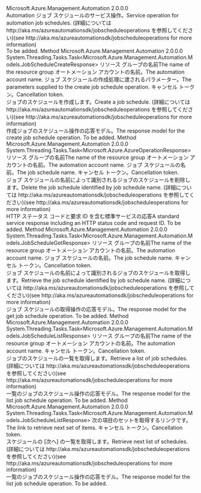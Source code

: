 <Type Name="IJobScheduleOperations" FullName="Microsoft.Azure.Management.Automation.IJobScheduleOperations">
  <TypeSignature Language="C#" Value="public interface IJobScheduleOperations" />
  <TypeSignature Language="ILAsm" Value=".class public interface auto ansi abstract IJobScheduleOperations" />
  <TypeSignature Language="DocId" Value="T:Microsoft.Azure.Management.Automation.IJobScheduleOperations" />
  <TypeSignature Language="VB.NET" Value="Public Interface IJobScheduleOperations" />
  <TypeSignature Language="F#" Value="type IJobScheduleOperations = interface" />
  <AssemblyInfo>
    <AssemblyName>Microsoft.Azure.Management.Automation</AssemblyName>
    <AssemblyVersion>2.0.0.0</AssemblyVersion>
  </AssemblyInfo>
  <Interfaces />
  <Docs>
    <summary>
            <span data-ttu-id="1c48e-101">Automation ジョブ スケジュールのサービス操作。</span><span class="sxs-lookup"><span data-stu-id="1c48e-101">Service operation for automation job schedules.</span></span>  <span data-ttu-id="1c48e-102">(詳細については http://aka.ms/azureautomationsdk/jobscheduleoperations を参照してください)</span><span class="sxs-lookup"><span data-stu-id="1c48e-102">(see http://aka.ms/azureautomationsdk/jobscheduleoperations for more information)</span></span>
            </summary>
    <remarks>To be added.</remarks>
  </Docs>
  <Members>
    <Member MemberName="CreateAsync">
      <MemberSignature Language="C#" Value="public System.Threading.Tasks.Task&lt;Microsoft.Azure.Management.Automation.Models.JobScheduleCreateResponse&gt; CreateAsync (string resourceGroupName, string automationAccount, Microsoft.Azure.Management.Automation.Models.JobScheduleCreateParameters parameters, System.Threading.CancellationToken cancellationToken);" />
      <MemberSignature Language="ILAsm" Value=".method public hidebysig newslot virtual instance class System.Threading.Tasks.Task`1&lt;class Microsoft.Azure.Management.Automation.Models.JobScheduleCreateResponse&gt; CreateAsync(string resourceGroupName, string automationAccount, class Microsoft.Azure.Management.Automation.Models.JobScheduleCreateParameters parameters, valuetype System.Threading.CancellationToken cancellationToken) cil managed" />
      <MemberSignature Language="DocId" Value="M:Microsoft.Azure.Management.Automation.IJobScheduleOperations.CreateAsync(System.String,System.String,Microsoft.Azure.Management.Automation.Models.JobScheduleCreateParameters,System.Threading.CancellationToken)" />
      <MemberSignature Language="F#" Value="abstract member CreateAsync : string * string * Microsoft.Azure.Management.Automation.Models.JobScheduleCreateParameters * System.Threading.CancellationToken -&gt; System.Threading.Tasks.Task&lt;Microsoft.Azure.Management.Automation.Models.JobScheduleCreateResponse&gt;" Usage="iJobScheduleOperations.CreateAsync (resourceGroupName, automationAccount, parameters, cancellationToken)" />
      <MemberType>Method</MemberType>
      <AssemblyInfo>
        <AssemblyName>Microsoft.Azure.Management.Automation</AssemblyName>
        <AssemblyVersion>2.0.0.0</AssemblyVersion>
      </AssemblyInfo>
      <ReturnValue>
        <ReturnType>System.Threading.Tasks.Task&lt;Microsoft.Azure.Management.Automation.Models.JobScheduleCreateResponse&gt;</ReturnType>
      </ReturnValue>
      <Parameters>
        <Parameter Name="resourceGroupName" Type="System.String" />
        <Parameter Name="automationAccount" Type="System.String" />
        <Parameter Name="parameters" Type="Microsoft.Azure.Management.Automation.Models.JobScheduleCreateParameters" />
        <Parameter Name="cancellationToken" Type="System.Threading.CancellationToken" />
      </Parameters>
      <Docs>
        <param name="resourceGroupName">
            <span data-ttu-id="1c48e-103">リソース グループの名前</span><span class="sxs-lookup"><span data-stu-id="1c48e-103">The name of the resource group</span></span>
            </param>
        <param name="automationAccount">
            <span data-ttu-id="1c48e-104">オートメーション アカウントの名前。</span><span class="sxs-lookup"><span data-stu-id="1c48e-104">The automation account name.</span></span>
            </param>
        <param name="parameters">
            <span data-ttu-id="1c48e-105">ジョブ スケジュールの作成処理に渡されるパラメーター。</span><span class="sxs-lookup"><span data-stu-id="1c48e-105">The parameters supplied to the create job schedule operation.</span></span>
            </param>
        <param name="cancellationToken">
            <span data-ttu-id="1c48e-106">キャンセル トークン。</span><span class="sxs-lookup"><span data-stu-id="1c48e-106">Cancellation token.</span></span>
            </param>
        <summary>
            <span data-ttu-id="1c48e-107">ジョブのスケジュールを作成します。</span><span class="sxs-lookup"><span data-stu-id="1c48e-107">Create a job schedule.</span></span>  <span data-ttu-id="1c48e-108">(詳細については http://aka.ms/azureautomationsdk/jobscheduleoperations を参照してください)</span><span class="sxs-lookup"><span data-stu-id="1c48e-108">(see http://aka.ms/azureautomationsdk/jobscheduleoperations for more information)</span></span>
            </summary>
        <returns>
            <span data-ttu-id="1c48e-109">作成ジョブのスケジュール操作の応答モデル。</span><span class="sxs-lookup"><span data-stu-id="1c48e-109">The response model for the create job schedule operation.</span></span>
            </returns>
        <remarks>To be added.</remarks>
      </Docs>
    </Member>
    <Member MemberName="DeleteAsync">
      <MemberSignature Language="C#" Value="public System.Threading.Tasks.Task&lt;Microsoft.Azure.AzureOperationResponse&gt; DeleteAsync (string resourceGroupName, string automationAccount, Guid jobScheduleName, System.Threading.CancellationToken cancellationToken);" />
      <MemberSignature Language="ILAsm" Value=".method public hidebysig newslot virtual instance class System.Threading.Tasks.Task`1&lt;class Microsoft.Azure.AzureOperationResponse&gt; DeleteAsync(string resourceGroupName, string automationAccount, valuetype System.Guid jobScheduleName, valuetype System.Threading.CancellationToken cancellationToken) cil managed" />
      <MemberSignature Language="DocId" Value="M:Microsoft.Azure.Management.Automation.IJobScheduleOperations.DeleteAsync(System.String,System.String,System.Guid,System.Threading.CancellationToken)" />
      <MemberSignature Language="F#" Value="abstract member DeleteAsync : string * string * Guid * System.Threading.CancellationToken -&gt; System.Threading.Tasks.Task&lt;Microsoft.Azure.AzureOperationResponse&gt;" Usage="iJobScheduleOperations.DeleteAsync (resourceGroupName, automationAccount, jobScheduleName, cancellationToken)" />
      <MemberType>Method</MemberType>
      <AssemblyInfo>
        <AssemblyName>Microsoft.Azure.Management.Automation</AssemblyName>
        <AssemblyVersion>2.0.0.0</AssemblyVersion>
      </AssemblyInfo>
      <ReturnValue>
        <ReturnType>System.Threading.Tasks.Task&lt;Microsoft.Azure.AzureOperationResponse&gt;</ReturnType>
      </ReturnValue>
      <Parameters>
        <Parameter Name="resourceGroupName" Type="System.String" />
        <Parameter Name="automationAccount" Type="System.String" />
        <Parameter Name="jobScheduleName" Type="System.Guid" />
        <Parameter Name="cancellationToken" Type="System.Threading.CancellationToken" />
      </Parameters>
      <Docs>
        <param name="resourceGroupName">
            <span data-ttu-id="1c48e-110">リソース グループの名前</span><span class="sxs-lookup"><span data-stu-id="1c48e-110">The name of the resource group</span></span>
            </param>
        <param name="automationAccount">
            <span data-ttu-id="1c48e-111">オートメーション アカウントの名前。</span><span class="sxs-lookup"><span data-stu-id="1c48e-111">The automation account name.</span></span>
            </param>
        <param name="jobScheduleName">
            <span data-ttu-id="1c48e-112">ジョブ スケジュールの名前。</span><span class="sxs-lookup"><span data-stu-id="1c48e-112">The job schedule name.</span></span>
            </param>
        <param name="cancellationToken">
            <span data-ttu-id="1c48e-113">キャンセル トークン。</span><span class="sxs-lookup"><span data-stu-id="1c48e-113">Cancellation token.</span></span>
            </param>
        <summary>
            <span data-ttu-id="1c48e-114">ジョブ スケジュールの名前によって識別されるジョブのスケジュールを削除します。</span><span class="sxs-lookup"><span data-stu-id="1c48e-114">Delete the job schedule identified by job schedule name.</span></span>  <span data-ttu-id="1c48e-115">(詳細については http://aka.ms/azureautomationsdk/jobscheduleoperations を参照してください)</span><span class="sxs-lookup"><span data-stu-id="1c48e-115">(see http://aka.ms/azureautomationsdk/jobscheduleoperations for more information)</span></span>
            </summary>
        <returns>
            <span data-ttu-id="1c48e-116">HTTP ステータス コードと要求 ID を含む標準サービスの応答</span><span class="sxs-lookup"><span data-stu-id="1c48e-116">A standard service response including an HTTP status code and request ID.</span></span>
            </returns>
        <remarks>To be added.</remarks>
      </Docs>
    </Member>
    <Member MemberName="GetAsync">
      <MemberSignature Language="C#" Value="public System.Threading.Tasks.Task&lt;Microsoft.Azure.Management.Automation.Models.JobScheduleGetResponse&gt; GetAsync (string resourceGroupName, string automationAccount, Guid jobScheduleName, System.Threading.CancellationToken cancellationToken);" />
      <MemberSignature Language="ILAsm" Value=".method public hidebysig newslot virtual instance class System.Threading.Tasks.Task`1&lt;class Microsoft.Azure.Management.Automation.Models.JobScheduleGetResponse&gt; GetAsync(string resourceGroupName, string automationAccount, valuetype System.Guid jobScheduleName, valuetype System.Threading.CancellationToken cancellationToken) cil managed" />
      <MemberSignature Language="DocId" Value="M:Microsoft.Azure.Management.Automation.IJobScheduleOperations.GetAsync(System.String,System.String,System.Guid,System.Threading.CancellationToken)" />
      <MemberSignature Language="F#" Value="abstract member GetAsync : string * string * Guid * System.Threading.CancellationToken -&gt; System.Threading.Tasks.Task&lt;Microsoft.Azure.Management.Automation.Models.JobScheduleGetResponse&gt;" Usage="iJobScheduleOperations.GetAsync (resourceGroupName, automationAccount, jobScheduleName, cancellationToken)" />
      <MemberType>Method</MemberType>
      <AssemblyInfo>
        <AssemblyName>Microsoft.Azure.Management.Automation</AssemblyName>
        <AssemblyVersion>2.0.0.0</AssemblyVersion>
      </AssemblyInfo>
      <ReturnValue>
        <ReturnType>System.Threading.Tasks.Task&lt;Microsoft.Azure.Management.Automation.Models.JobScheduleGetResponse&gt;</ReturnType>
      </ReturnValue>
      <Parameters>
        <Parameter Name="resourceGroupName" Type="System.String" />
        <Parameter Name="automationAccount" Type="System.String" />
        <Parameter Name="jobScheduleName" Type="System.Guid" />
        <Parameter Name="cancellationToken" Type="System.Threading.CancellationToken" />
      </Parameters>
      <Docs>
        <param name="resourceGroupName">
            <span data-ttu-id="1c48e-117">リソース グループの名前</span><span class="sxs-lookup"><span data-stu-id="1c48e-117">The name of the resource group</span></span>
            </param>
        <param name="automationAccount">
            <span data-ttu-id="1c48e-118">オートメーション アカウントの名前。</span><span class="sxs-lookup"><span data-stu-id="1c48e-118">The automation account name.</span></span>
            </param>
        <param name="jobScheduleName">
            <span data-ttu-id="1c48e-119">ジョブ スケジュールの名前。</span><span class="sxs-lookup"><span data-stu-id="1c48e-119">The job schedule name.</span></span>
            </param>
        <param name="cancellationToken">
            <span data-ttu-id="1c48e-120">キャンセル トークン。</span><span class="sxs-lookup"><span data-stu-id="1c48e-120">Cancellation token.</span></span>
            </param>
        <summary>
            <span data-ttu-id="1c48e-121">ジョブ スケジュールの名前によって識別されるジョブのスケジュールを取得します。</span><span class="sxs-lookup"><span data-stu-id="1c48e-121">Retrieve the job schedule identified by job schedule name.</span></span>  <span data-ttu-id="1c48e-122">(詳細については http://aka.ms/azureautomationsdk/jobscheduleoperations を参照してください)</span><span class="sxs-lookup"><span data-stu-id="1c48e-122">(see http://aka.ms/azureautomationsdk/jobscheduleoperations for more information)</span></span>
            </summary>
        <returns>
            <span data-ttu-id="1c48e-123">ジョブ スケジュールの取得操作の応答モデル。</span><span class="sxs-lookup"><span data-stu-id="1c48e-123">The response model for the get job schedule operation.</span></span>
            </returns>
        <remarks>To be added.</remarks>
      </Docs>
    </Member>
    <Member MemberName="ListAsync">
      <MemberSignature Language="C#" Value="public System.Threading.Tasks.Task&lt;Microsoft.Azure.Management.Automation.Models.JobScheduleListResponse&gt; ListAsync (string resourceGroupName, string automationAccount, System.Threading.CancellationToken cancellationToken);" />
      <MemberSignature Language="ILAsm" Value=".method public hidebysig newslot virtual instance class System.Threading.Tasks.Task`1&lt;class Microsoft.Azure.Management.Automation.Models.JobScheduleListResponse&gt; ListAsync(string resourceGroupName, string automationAccount, valuetype System.Threading.CancellationToken cancellationToken) cil managed" />
      <MemberSignature Language="DocId" Value="M:Microsoft.Azure.Management.Automation.IJobScheduleOperations.ListAsync(System.String,System.String,System.Threading.CancellationToken)" />
      <MemberSignature Language="F#" Value="abstract member ListAsync : string * string * System.Threading.CancellationToken -&gt; System.Threading.Tasks.Task&lt;Microsoft.Azure.Management.Automation.Models.JobScheduleListResponse&gt;" Usage="iJobScheduleOperations.ListAsync (resourceGroupName, automationAccount, cancellationToken)" />
      <MemberType>Method</MemberType>
      <AssemblyInfo>
        <AssemblyName>Microsoft.Azure.Management.Automation</AssemblyName>
        <AssemblyVersion>2.0.0.0</AssemblyVersion>
      </AssemblyInfo>
      <ReturnValue>
        <ReturnType>System.Threading.Tasks.Task&lt;Microsoft.Azure.Management.Automation.Models.JobScheduleListResponse&gt;</ReturnType>
      </ReturnValue>
      <Parameters>
        <Parameter Name="resourceGroupName" Type="System.String" />
        <Parameter Name="automationAccount" Type="System.String" />
        <Parameter Name="cancellationToken" Type="System.Threading.CancellationToken" />
      </Parameters>
      <Docs>
        <param name="resourceGroupName">
            <span data-ttu-id="1c48e-124">リソース グループの名前</span><span class="sxs-lookup"><span data-stu-id="1c48e-124">The name of the resource group</span></span>
            </param>
        <param name="automationAccount">
            <span data-ttu-id="1c48e-125">オートメーション アカウントの名前。</span><span class="sxs-lookup"><span data-stu-id="1c48e-125">The automation account name.</span></span>
            </param>
        <param name="cancellationToken">
            <span data-ttu-id="1c48e-126">キャンセル トークン。</span><span class="sxs-lookup"><span data-stu-id="1c48e-126">Cancellation token.</span></span>
            </param>
        <summary>
            <span data-ttu-id="1c48e-127">ジョブのスケジュールの一覧を取得します。</span><span class="sxs-lookup"><span data-stu-id="1c48e-127">Retrieve a list of job schedules.</span></span>  <span data-ttu-id="1c48e-128">(詳細については http://aka.ms/azureautomationsdk/jobscheduleoperations を参照してください)</span><span class="sxs-lookup"><span data-stu-id="1c48e-128">(see http://aka.ms/azureautomationsdk/jobscheduleoperations for more information)</span></span>
            </summary>
        <returns>
            <span data-ttu-id="1c48e-129">一覧のジョブのスケジュール操作の応答モデル。</span><span class="sxs-lookup"><span data-stu-id="1c48e-129">The response model for the list job schedule operation.</span></span>
            </returns>
        <remarks>To be added.</remarks>
      </Docs>
    </Member>
    <Member MemberName="ListNextAsync">
      <MemberSignature Language="C#" Value="public System.Threading.Tasks.Task&lt;Microsoft.Azure.Management.Automation.Models.JobScheduleListResponse&gt; ListNextAsync (string nextLink, System.Threading.CancellationToken cancellationToken);" />
      <MemberSignature Language="ILAsm" Value=".method public hidebysig newslot virtual instance class System.Threading.Tasks.Task`1&lt;class Microsoft.Azure.Management.Automation.Models.JobScheduleListResponse&gt; ListNextAsync(string nextLink, valuetype System.Threading.CancellationToken cancellationToken) cil managed" />
      <MemberSignature Language="DocId" Value="M:Microsoft.Azure.Management.Automation.IJobScheduleOperations.ListNextAsync(System.String,System.Threading.CancellationToken)" />
      <MemberSignature Language="F#" Value="abstract member ListNextAsync : string * System.Threading.CancellationToken -&gt; System.Threading.Tasks.Task&lt;Microsoft.Azure.Management.Automation.Models.JobScheduleListResponse&gt;" Usage="iJobScheduleOperations.ListNextAsync (nextLink, cancellationToken)" />
      <MemberType>Method</MemberType>
      <AssemblyInfo>
        <AssemblyName>Microsoft.Azure.Management.Automation</AssemblyName>
        <AssemblyVersion>2.0.0.0</AssemblyVersion>
      </AssemblyInfo>
      <ReturnValue>
        <ReturnType>System.Threading.Tasks.Task&lt;Microsoft.Azure.Management.Automation.Models.JobScheduleListResponse&gt;</ReturnType>
      </ReturnValue>
      <Parameters>
        <Parameter Name="nextLink" Type="System.String" />
        <Parameter Name="cancellationToken" Type="System.Threading.CancellationToken" />
      </Parameters>
      <Docs>
        <param name="nextLink">
            <span data-ttu-id="1c48e-130">次の項目のセットを取得するリンクです。</span><span class="sxs-lookup"><span data-stu-id="1c48e-130">The link to retrieve next set of items.</span></span>
            </param>
        <param name="cancellationToken">
            <span data-ttu-id="1c48e-131">キャンセル トークン。</span><span class="sxs-lookup"><span data-stu-id="1c48e-131">Cancellation token.</span></span>
            </param>
        <summary>
            <span data-ttu-id="1c48e-132">スケジュールの [次へ] の一覧を取得します。</span><span class="sxs-lookup"><span data-stu-id="1c48e-132">Retrieve next list of schedules.</span></span>  <span data-ttu-id="1c48e-133">(詳細については http://aka.ms/azureautomationsdk/jobscheduleoperations を参照してください)</span><span class="sxs-lookup"><span data-stu-id="1c48e-133">(see http://aka.ms/azureautomationsdk/jobscheduleoperations for more information)</span></span>
            </summary>
        <returns>
            <span data-ttu-id="1c48e-134">一覧のジョブのスケジュール操作の応答モデル。</span><span class="sxs-lookup"><span data-stu-id="1c48e-134">The response model for the list job schedule operation.</span></span>
            </returns>
        <remarks>To be added.</remarks>
      </Docs>
    </Member>
  </Members>
</Type>